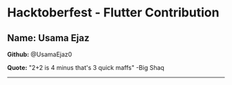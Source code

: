 # Hacktoberfest - Flutter Contribution

## Name: Usama Ejaz

**Github:** @UsamaEjaz0

**Quote:** "2+2 is 4 minus that's 3 quick maffs" -Big Shaq

---